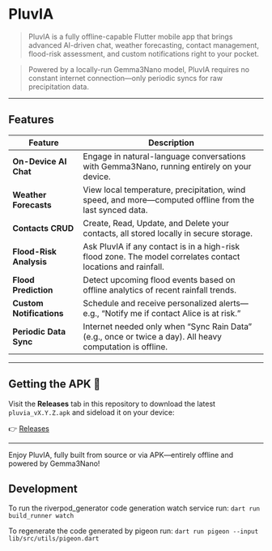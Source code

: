 # PluvIA

> PluvIA is a fully offline-capable Flutter mobile app that brings advanced AI-driven chat, weather forecasting, contact management, flood-risk assessment, and custom notifications right to your pocket.

> Powered by a locally-run Gemma3Nano model, PluvIA requires no constant internet connection—only periodic syncs for raw precipitation data.

---
## Features

| Feature                   | Description                                                                                             |
|---------------------------|---------------------------------------------------------------------------------------------------------|
| **On-Device AI Chat**     | Engage in natural-language conversations with Gemma3Nano, running entirely on your device.               |
| **Weather Forecasts**     | View local temperature, precipitation, wind speed, and more—computed offline from the last synced data. |
| **Contacts CRUD**         | Create, Read, Update, and Delete your contacts, all stored locally in secure storage.                   |
| **Flood-Risk Analysis**   | Ask PluvIA if any contact is in a high-risk flood zone. The model correlates contact locations and rainfall. |
| **Flood Prediction**      | Detect upcoming flood events based on offline analytics of recent rainfall trends.                      |
| **Custom Notifications**  | Schedule and receive personalized alerts—e.g., “Notify me if contact Alice is at risk.”                  |
| **Periodic Data Sync**    | Internet needed only when “Sync Rain Data” (e.g., once or twice a day). All heavy computation is offline. |

---
## Getting the APK 📱

Visit the **Releases** tab in this repository to download the latest `pluvia_vX.Y.Z.apk` and sideload it on your device:

👉 [Releases](https://github.com/Agents4Good/PluvIA/releases)

---

Enjoy PluvIA, fully built from source or via APK—entirely offline and powered by Gemma3Nano!

## Development

To run the riverpod_generator code generation watch service run:
```dart run build_runner watch```

To regenerate the code generated by pigeon run:
```dart run pigeon --input lib/src/utils/pigeon.dart```
